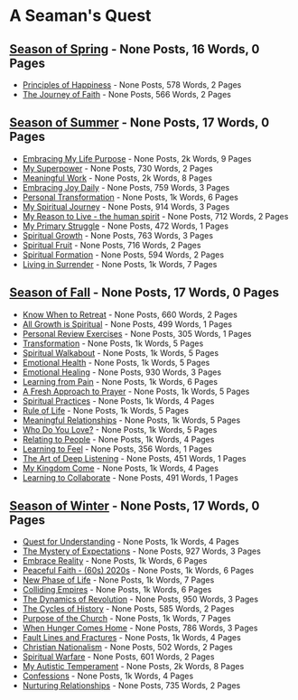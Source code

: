 # A Seaman's Quest


## [Season of Spring](/quest/Spring.md) - None Posts, 16 Words, 0 Pages
* [Principles of Happiness](/quest/Happiness.md) - None Posts, 578 Words, 2 Pages
* [The Journey of Faith](/quest/FaithSeasons.md) - None Posts, 566 Words, 2 Pages

## [Season of Summer](/quest/Summer.md) - None Posts, 17 Words, 0 Pages
* [Embracing My Life Purpose](/quest/Purpose.md) - None Posts, 2k Words, 9 Pages
* [ My Superpower](/quest/MySuperpower.md) - None Posts, 730 Words, 2 Pages
* [Meaningful Work](/quest/Work.md) - None Posts, 2k Words, 8 Pages
* [Embracing Joy Daily](/quest/Enjoy.md) - None Posts, 759 Words, 3 Pages
* [Personal Transformation](/quest/Grow.md) - None Posts, 1k Words, 6 Pages
* [My Spiritual Journey](/quest/Health.md) - None Posts, 914 Words, 3 Pages
* [My Reason to Live - the human spirit](/quest/ReasonToLive.md) - None Posts, 712 Words, 2 Pages
* [My Primary Struggle](/quest/DoAndBe.md) - None Posts, 472 Words, 1 Pages
* [Spiritual Growth](/quest/Faith.md) - None Posts, 763 Words, 3 Pages
* [Spiritual Fruit](/quest/Fruit.md) - None Posts, 716 Words, 2 Pages
* [Spiritual Formation](/quest/SpiritFormation.md) - None Posts, 594 Words, 2 Pages
* [Living in Surrender](/quest/Surrender.md) - None Posts, 1k Words, 7 Pages

## [Season of Fall](/quest/Fall.md) - None Posts, 17 Words, 0 Pages
* [Know When to Retreat](/quest/Retreat.md) - None Posts, 660 Words, 2 Pages
* [All Growth is Spiritual](/quest/SpiritualGrowth.md) - None Posts, 499 Words, 1 Pages
* [Personal Review Exercises](/quest/ReviewExercises.md) - None Posts, 305 Words, 1 Pages
* [Transformation](/quest/Transformation.md) - None Posts, 1k Words, 5 Pages
* [Spiritual Walkabout](/quest/Walkabout.md) - None Posts, 1k Words, 5 Pages
* [Emotional Health](/quest/EmotionalHealth.md) - None Posts, 1k Words, 5 Pages
* [Emotional Healing](/quest/EmotionalHealing.md) - None Posts, 930 Words, 3 Pages
* [Learning from Pain](/quest/Pain.md) - None Posts, 1k Words, 6 Pages
* [A Fresh Approach to Prayer](/quest/Prayer.md) - None Posts, 1k Words, 5 Pages
* [Spiritual Practices](/quest/SpiritualPractices.md) - None Posts, 1k Words, 4 Pages
* [Rule of Life](/quest/RuleOfLife.md) - None Posts, 1k Words, 5 Pages
* [Meaningful Relationships](/quest/Love.md) - None Posts, 1k Words, 5 Pages
* [Who Do You Love?](/quest/WhoDoYouLove.md) - None Posts, 1k Words, 5 Pages
* [Relating to People](/quest/Relating.md) - None Posts, 1k Words, 4 Pages
* [Learning to Feel](/quest/Feeling.md) - None Posts, 356 Words, 1 Pages
* [The Art of Deep Listening](/quest/Listening.md) - None Posts, 451 Words, 1 Pages
* [My Kingdom Come](/quest/MyKingdom.md) - None Posts, 1k Words, 4 Pages
* [Learning to Collaborate](/quest/Collaborate.md) - None Posts, 491 Words, 1 Pages

## [Season of Winter](/quest/Winter.md) - None Posts, 17 Words, 0 Pages
* [Quest for Understanding](/quest/QuestUnderstanding.md) - None Posts, 1k Words, 4 Pages
* [The Mystery of Expectations](/quest/Expectations.md) - None Posts, 927 Words, 3 Pages
* [Embrace Reality](/quest/EmbraceReality.md) - None Posts, 1k Words, 6 Pages
* [Peaceful Faith - (60s) 2020s](/quest/PeacefulFaith.md) - None Posts, 1k Words, 6 Pages
* [New Phase of Life](/quest/NewPhase.md) - None Posts, 1k Words, 7 Pages
* [Colliding Empires](/quest/Politics.md) - None Posts, 1k Words, 6 Pages
* [The Dynamics of Revolution](/quest/Revolution.md) - None Posts, 950 Words, 3 Pages
* [The Cycles of History](/quest/CyclesOfHistory.md) - None Posts, 585 Words, 2 Pages
* [Purpose of the Church](/quest/Church.md) - None Posts, 1k Words, 7 Pages
* [When Hunger Comes Home](/quest/Hunger.md) - None Posts, 786 Words, 3 Pages
* [Fault Lines and Fractures](/quest/Fractures.md) - None Posts, 1k Words, 4 Pages
* [Christian Nationalism](/quest/ChristianNationalism.md) - None Posts, 502 Words, 2 Pages
* [Spiritual Warfare](/quest/SpiritualWar.md) - None Posts, 601 Words, 2 Pages
* [My Autistic Temperament](/quest/Autism.md) - None Posts, 2k Words, 8 Pages
* [Confessions](/quest/Confessions.md) - None Posts, 1k Words, 4 Pages
* [Nurturing Relationships](/quest/Relationships.md) - None Posts, 735 Words, 2 Pages
